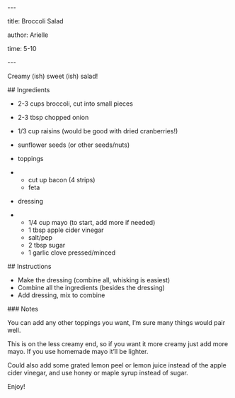 \---

title: Broccoli Salad

author: Arielle

time: 5-10 

\---



<!-- description -->



Creamy (ish) sweet (ish) salad! 



<section markdown="1">



\## Ingredients



<!-- list the ingredients below -->



- 2-3 cups broccoli, cut into small pieces

- 2-3 tbsp chopped onion

- 1/3 cup raisins (would be good with dried cranberries!)

- sunflower seeds (or other seeds/nuts)

- toppings

- - cut up bacon (4 strips)
  - feta

- dressing

- - 1/4 cup mayo (to start, add more if needed)
  - 1 tbsp apple cider vinegar
  - salt/pep
  - 2 tbsp sugar
  - 1 garlic clove pressed/minced

   

</section>



\## Instructions



<!-- list the steps below -->



- Make the dressing (combine all, whisking is easiest)
- Combine all the ingredients (besides the dressing)
- Add dressing, mix to combine





\### Notes



<!-- write any loose notes below -->



You can add any other toppings you want, I’m sure many things would pair well. 

This is on the less creamy end, so if you want it more creamy just add more mayo. If you use homemade mayo it’ll be lighter.

Could also add some grated lemon peel or lemon juice instead of the apple cider vinegar, and use honey or maple syrup instead of sugar.



Enjoy!